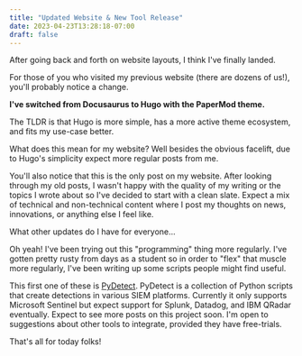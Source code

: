 ```yaml
---
title: "Updated Website & New Tool Release"
date: 2023-04-23T13:28:18-07:00
draft: false
---
```


After going back and forth on website layouts, I think I've finally landed.

For those of you who visited my previous website (there are dozens of us!), you'll probably notice a change. 

**I've switched from Docusaurus to Hugo with the PaperMod theme.**

The TLDR is that Hugo is more simple, has a more active theme ecosystem, and fits my use-case better.

What does this mean for my website? Well besides the obvious facelift, due to Hugo's simplicity expect more regular posts from me.

You'll also notice that this is the only post on my website. After looking through my old posts, I wasn't happy with the quality of my writing or the topics I wrote about so I've decided to start with a clean slate. Expect a mix of technical and non-technical content where I post my thoughts on news, innovations, or anything else I feel like.

What other updates do I have for everyone...

Oh yeah! I've been trying out this "programming" thing more regularly. I've gotten pretty rusty from days as a student so in order to "flex" that muscle more regularly, I've been writing up some scripts people might find useful.

This first one of these is [PyDetect](https://github.com/AlbinoGazelle/PyDetect). PyDetect is a collection of Python scripts that create detections in various SIEM platforms. Currently it only supports Microsoft Sentinel but expect support for Splunk, Datadog, and IBM QRadar eventually. Expect to see more posts on this project soon. I'm open to suggestions about other tools to integrate, provided they have free-trials. 

That's all for today folks!

